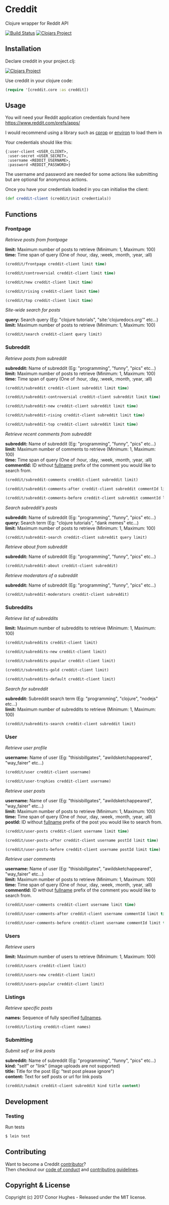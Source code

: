 # Creddit
Clojure wrapper for Reddit API  

[![Build Status](https://app.travis-ci.com/ThatGuyHughesy/creddit.svg?branch=master)](https://app.travis-ci.com/ThatGuyHughesy/creddit)
[![Clojars Project](https://img.shields.io/clojars/v/creddit.svg)](https://clojars.org/creddit)

## Installation

Declare creddit in your project.clj:

[![Clojars Project](http://clojars.org/creddit/latest-version.svg)](http://clojars.org/creddit)

Use creddit in your clojure code:

```clojure
(require '[creddit.core :as creddit])
```


## Usage

You will need your Reddit application credentials found here https://www.reddit.com/prefs/apps/

I would recommend using a library such as [cprop](https://github.com/tolitius/cprop) or [environ](https://github.com/weavejester/environ/) to load them in

Your credentials should like this:  

```edn
{:user-client <USER_CLIENT>,
 :user-secret <USER_SECRET>,
 :username <REDDIT_USERNAME>,
 :password <REDDIT_PASSWORD>}
```

The username and password are needed for some actions like submitting but are optional for anonymous actions.

Once you have your credentials loaded in you can initialise the client:

```clojure
(def creddit-client (creddit/init credentials))
```

## Functions

### Frontpage

*Retrieve posts from frontpage*

**limit:** Maximum number of posts to retrieve (Minimum: 1, Maximum: 100)  
**time:** Time span of query (One of :hour, :day, :week, :month, :year, :all)

```clojure
(creddit/frontpage creddit-client limit time)

(creddit/controversial creddit-client limit time)

(creddit/new creddit-client limit time)

(creddit/rising creddit-client limit time)

(creddit/top creddit-client limit time)
```

*Site-wide search for posts*

**query:** Search query (Eg: "clojure tutorials", "site:'clojuredocs.org'" etc...)  
**limit:** Maximum number of posts to retrieve (Minimum: 1, Maximum: 100)   

```clojure
(creddit/search creddit-client query limit)
```

### Subreddit

*Retrieve posts from subreddit*

**subreddit:** Name of subreddit (Eg: "programming", "funny", "pics" etc...)  
**limit:** Maximum number of posts to retrieve (Minimum: 1, Maximum: 100)  
**time:** Time span of query (One of :hour, :day, :week, :month, :year, :all)

```clojure
(creddit/subreddit creddit-client subreddit limit time)

(creddit/subreddit-controversial creddit-client subreddit limit time)

(creddit/subreddit-new creddit-client subreddit limit time)

(creddit/subreddit-rising creddit-client subreddit limit time)

(creddit/subreddit-top creddit-client subreddit limit time)
```

*Retrieve recent comments from subreddit*

**subreddit:** Name of subreddit (Eg: "programming", "funny", "pics" etc...)  
**limit:** Maximum number of comments to retrieve (Minimum: 1, Maximum: 100)  
**time:** Time span of query (One of :hour, :day, :week, :month, :year, :all)  
**commentId:** ID without [fullname](https://www.reddit.com/dev/api/#fullnames) prefix of the comment you would like to search from.

```clojure
(creddit/subreddit-comments creddit-client subreddit limit)

(creddit/subreddit-comments-after creddit-client subreddit commentId limit time)

(creddit/subreddit-comments-before creddit-client subreddit commentId limit time)
```

*Search subreddit's posts*

**subreddit:** Name of subreddit (Eg: "programming", "funny", "pics" etc...)  
**query:** Search term (Eg: "clojure tutorials", "dank memes" etc...)  
**limit:** Maximum number of posts to retrieve (Minimum: 1, Maximum: 100)   

```clojure
(creddit/subreddit-search creddit-client subreddit query limit)
```

*Retrieve about from subreddit*

**subreddit:** Name of subreddit (Eg: "programming", "funny", "pics" etc...)  

```clojure
(creddit/subreddit-about creddit-client subreddit)
```

*Retrieve moderators of a subreddit*

**subreddit:** Name of subreddit (Eg: "programming", "funny", "pics" etc...)

```clojure
(creddit/subreddit-moderators creddit-client subreddit)
```

### Subreddits

*Retrieve list of subreddits*

**limit:** Maximum number of subreddits to retrieve (Minimum: 1, Maximum: 100)   

```clojure
(creddit/subreddits creddit-client limit)

(creddit/subreddits-new creddit-client limit)

(creddit/subreddits-popular creddit-client limit)

(creddit/subreddits-gold creddit-client limit)

(creddit/subreddits-default creddit-client limit)
```

*Search for subreddit*

**subreddit:** Subreddit search term (Eg: "programming", "clojure", "nodejs" etc...)  
**limit:** Maximum number of subreddits to retrieve (Minimum: 1, Maximum: 100)   

```clojure
(creddit/subreddits-search creddit-client subreddit limit)
```

### User

*Retrieve user profile*

**username:** Name of user (Eg: "thisisbillgates", "awildsketchappeared", "way_fairer" etc...)  

```clojure
(creddit/user creddit-client username)

(creddit/user-trophies creddit-client username)
```

*Retrieve user posts*

**username:** Name of user (Eg: "thisisbillgates", "awildsketchappeared", "way_fairer" etc...)  
**limit:** Maximum number of posts to retrieve (Minimum: 1, Maximum: 100)  
**time:** Time span of query (One of :hour, :day, :week, :month, :year, :all)  
**postId:** ID without [fullname](https://www.reddit.com/dev/api/#fullnames) prefix of the post you would like to search from.

```clojure
(creddit/user-posts creddit-client username limit time)

(creddit/user-posts-after creddit-client username postId limit time)

(creddit/user-posts-before creddit-client username postId limit time)
```

*Retrieve user comments*

**username:** Name of user (Eg: "thisisbillgates", "awildsketchappeared", "way_fairer" etc...)  
**limit:** Maximum number of posts to retrieve (Minimum: 1, Maximum: 100)  
**time:** Time span of query (One of :hour, :day, :week, :month, :year, :all)  
**commentId:** ID without [fullname](https://www.reddit.com/dev/api/#fullnames) prefix of the comment you would like to search from.

```clojure
(creddit/user-comments creddit-client username limit time)

(creddit/user-comments-after creddit-client username commentId limit time)

(creddit/user-comments-before creddit-client username commentId limit time)
```

### Users

*Retrieve users*

**limit:** Maximum number of users to retrieve (Minimum: 1, Maximum: 100)  

```clojure
(creddit/users creddit-client limit)

(creddit/users-new creddit-client limit)

(creddit/users-popular creddit-client limit)
```

### Listings

*Retrieve specific posts*

**names:** Sequence of fully specified [fullnames](https://www.reddit.com/dev/api#fullnames).

```clojure
(creddit/listing creddit-client names)
```

### Submitting

*Submit self or link posts*

**subreddit:** Name of subreddit (Eg: "programming", "funny", "pics" etc...)  
**kind:** "self" or "link" (image uploads are not supported)  
**title:** Title for the post (Eg: "test post please ignore")  
**content:** Text for self posts or url for link posts

```clojure
(creddit/submit creddit-client subreddit kind title content)
```

## Development

### Testing

Run tests

```sh
$ lein test
```

## Contributing

Want to become a Creddit [contributor](https://github.com/ThatGuyHughesy/creddit/blob/master/CONTRIBUTORS.md)?  
Then checkout our [code of conduct](https://github.com/ThatGuyHughesy/creddit/blob/master/CODE_OF_CONDUCT.md) and [contributing guidelines](https://github.com/ThatGuyHughesy/creddit/blob/master/CONTRIBUTING.md).

## Copyright & License

Copyright (c) 2017 Conor Hughes - Released under the MIT license.
